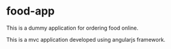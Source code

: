 # food-app

This is a dummy application for ordering food online. 

This is a mvc application developed using angularjs framework.
